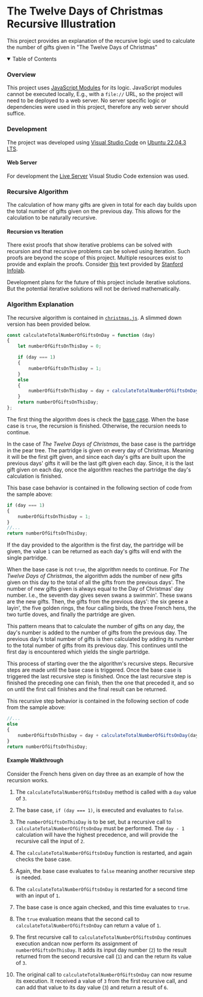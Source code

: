 # The Twelve Days of Christmas Recursive Illustration
This project provides an explanation of the recursive logic used to calculate the number of gifts given in "The Twelve Days of Christmas"

<details open>
	<summary>Table of Contents</summary>

</details>

### Overview
This project uses [JavaScript Modules](https://developer.mozilla.org/en-US/docs/Web/JavaScript/Guide/Modules) for its logic.  JavaScript modules cannot be executed locally, E.g., with a `file://` URL, so the project will need to be deployed to a web server.  No server specific logic or dependencies were used in this project, therefore any web server should suffice.

### Development
The project was developed using [Visual Studio Code](https://code.visualstudio.com/) on [Ubuntu 22.04.3 LTS](https://releases.ubuntu.com/22.04.3/).

#### Web Server
For development the [Live Server](https://marketplace.visualstudio.com/items?itemName=ritwickdey.LiveServer) Visual Studio Code extension was used.

### Recursive Algorithm
The calculation of how many gifts are given in total for each day builds upon the total number of gifts given on the previous day.  This allows for the calculation to be naturally recursive.

#### Recursion vs Iteration
There exist proofs that show iterative problems can be solved with recursion and that recursive problems can be solved using iteration.  Such proofs are beyond the scope of this project.  Multiple resources exist to provide and explain the proofs.  Consider [this](http://infolab.stanford.edu/~ullman/focs/ch02.pdf) text provided by [Stanford Infolab](http://infolab.stanford.edu/).

Development plans for the future of this project include iterative solutions.  But the potential iterative solutions will not be derived mathematically.

### Algorithm Explanation
The recursive algorithm is contained in [`christmas.js`](./scripts/christmas.js).  A slimmed down version has been provided below.

```javascript
const calculateTotalNumberOfGiftsOnDay = function (day)
{
	let numberOfGiftsOnThisDay = 0;

	if (day === 1)
	{
		numberOfGiftsOnThisDay = 1;
	}
	else
	{
		numberOfGiftsOnThisDay = day + calculateTotalNumberOfGiftsOnDay(day - 1);
	}
	return numberOfGiftsOnThisDay;
};
```

The first thing the algorithm does is check the [base case](https://www.geeksforgeeks.org/what-is-base-case-in-recursion/).  When the base case is `true`, the recursion is finished.  Otherwise, the recursion needs to continue.

In the case of <i>The Twelve Days of Christmas</i>, the base case is the partridge in the pear tree.  The partridge is given on every day of Christmas.  Meaning it will be the first gift given, and since each day's gifts are built upon the previous days' gifts it will be the last gift given each day.  Since, it is the last gift given on each day, once the algorithm reaches the partridge the day's calculation is finished.

This base case behavior is contained in the following section of code from the sample above:

```javascript
if (day === 1)
{
	numberOfGiftsOnThisDay = 1;
}
//...
return numberOfGiftsOnThisDay;
```

If the day provided to the algorithm is the first day, the partridge will be given, the value `1` can be returned as each day's gifts will end with the single partridge.

When the base case is not `true`, the algorithm needs to continue.  For <i>The Twelve Days of Christmas</i>, the algorithm adds the number of new gifts given on this day to the total of all the gifts from the previous days'.  The number of new gifts given is always equal to the Day of Christmas' day number.  I.e., the seventh day gives seven swans a swimmin'.  These swans are the new gifts.  Then, the gifts from the previous days':  the six geese a layin', the five golden rings, the four calling birds, the three French hens, the two turtle doves, and finally the partridge are given.

This pattern means that to calculate the number of gifts on any day, the day's number is added to the number of gifts from the previous day.  The previous day's total number of gifts is then calculated by adding its number to the total number of gifts from its previous day.  This continues until the first day is encountered which yields the single partridge.

This process of starting over the the algorithm's recursive steps.  Recursive steps are made until the base case is triggered.  Once the base case is triggered the last recursive step is finished.  Once the last recursive step is finished the preceding one can finish, then the one that preceded it, and so on until the first call finishes and the final result can be returned.

This recursive step behavior is contained in the following section of code from the sample above:

```javascript
//...
else
{
	numberOfGiftsOnThisDay = day + calculateTotalNumberOfGiftsOnDay(day - 1);
}
return numberOfGiftsOnThisDay;
```

#### Example Walkthrough
Consider the French hens given on day three as an example of how the recursion works.

1. The `calculateTotalNumberOfGiftsOnDay` method is called with a `day` value of `3`.

2. The base case, `if (day === 1)`, is executed and evaluates to `false`.

3. The `numberOfGiftsOnThisDay` is to be set, but a recursive call to `calculateTotalNumberOfGiftsOnDay` must be performed.  The `day - 1` calculation will have the highest precedence, and will provide the recursive call the input of `2`.

4. The `calculateTotalNumberOfGiftsOnDay` function is restarted, and again checks the base case.

5. Again, the base case evaluates to `false` meaning another recursive step is needed.

6. The `calculateTotalNumberOfGiftsOnDay` is restarted for a second time with an input of `1`.

7. The base case is once again checked, and this time evaluates to `true`.

8. The `true` evaluation means that the second call to `calculateTotalNumberOfGiftsOnDay` can return a value of `1`.

9. The first recursive call to `calculateTotalNumberOfGiftsOnDay` continues execution andcan now perform its assignment of `numberOfGiftsOnThisDay`.  It adds its input day number (`2`) to the result returned from the second recursive call (`1`) and can the return its value of `3`.

10. The original call to `calculateTotalNumberOfGiftsOnDay` can now resume its execution.  It received a value of `3` from the first recursive call, and can add that value to its day value (`3`) and return a result of `6`.






